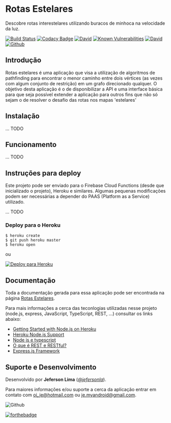 # Rotas Estelares

Descobre rotas interestelares utilizando buracos de minhoca na velocidade da luz.

[![Build Status](https://travis-ci.org/jefersonla/desafio-multiverso-grafos.svg?branch=master)](https://travis-ci.org/jefersonla/desafio-multiverso-grafos)
[![Codacy Badge](https://api.codacy.com/project/badge/Grade/11584b568b4b4e09a03b5f743ea34575)](https://www.codacy.com/app/oi_je/desafio-multiverso-grafos?utm_source=github.com&amp;utm_medium=referral&amp;utm_content=jefersonla/desafio-multiverso-grafos&amp;utm_campaign=Badge_Grade)
[![David](https://img.shields.io/david/dev/jefersonla/desafio-multiverso-grafos.svg)](https://david-dm.org/jefersonla/desafio-multiverso-grafos)
[![Known Vulnerabilities](https://snyk.io/test/github/jefersonla/desafio-multiverso-grafos/badge.svg)](https://snyk.io/test/github/jefersonla/desafio-multiverso-grafos)
[![David](https://img.shields.io/david/peer/jefersonla/desafio-multiverso-grafos.svg)](https://david-dm.org/jefersonla/desafio-multiverso-grafos)
[![Github](https://img.shields.io/github/license/jefersonla/desafio-multiverso-grafos.svg)](https://github.com/jefersonla/desafio-multiverso-grafos)

## Introdução

Rotas estelares é uma aplicação que visa a utilização de algoritmos de pathfinding para encontrar o menor caminho entre dois vértices (as vezes com algum conjunto de restrição) em um grafo direcionado qualquer. O objetivo desta aplicação é o de disponibilizar a API e uma interface básica para que seja possível extender a aplicação para outros fins que não só sejam o de resolver o desafio das rotas nos mapas 'estelares'

## Instalação

... TODO

## Funcionamento

... TODO

## Instruções para deploy

Este projeto pode ser enviado para o Firebase Cloud Functions (desde que inicializado o projeto), 
Heroku e similares. Algumas pequenas modificações podem ser necessárias a depender do PAAS (Platform as a Service) utilizado.

... TODO

### Deploy para o Heroku

```
$ heroku create
$ git push heroku master
$ heroku open
```
ou

[![Deploy para Heroku](https://www.herokucdn.com/deploy/button.png)](https://heroku.com/deploy)

## Documentação

Toda a documentação gerada para essa aplicação pode ser encontrada na página [Rotas Estelares](https://jefersonla.github.io/jefersonla/desafio-multiverso-grafos).

Para mais informações a cerca das teconlogias utilizadas nesse projeto (node.js, express, JavaScript, TypeScript, REST, ...) consultar os links abaixo:

- [Getting Started with Node.js on Heroku](https://devcenter.heroku.com/articles/getting-started-with-nodejs)
- [Heroku Node.js Support](https://devcenter.heroku.com/articles/nodejs-support)
- [Node js e typescript](https://medium.com/@oieduardorabelo/node-js-e-typescript-o-como-e-com-testes-7affce2c02a8)
- [O que é REST e RESTful?](https://pt.stackoverflow.com/questions/45783/o-que-%C3%A9-rest-e-restful)
- [Express.js Framework](https://expressjs.com/pt-br/)

## Suporte e Desenvolvimento

Desenvolvido por **Jeferson Lima** (*[@jefersonla](https://github.com/jefersonla)*). 

Para maiores informações e/ou suporte a cerca da aplicação entrar em contato com oi_je@hotmail.com ou je.myandroid@gmail.com.


![Github](https://img.shields.io/github/followers/jefersonla.svg?label=Follow&style=social)

[![forthebadge](https://forthebadge.com/images/badges/built-with-love.svg)](https://forthebadge.com)